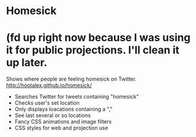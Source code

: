 # Homesick

# (fd up right now because I was using it for public projections. I'll clean it up later.

Shows where people are feeling homesick on Twitter. http://hootalex.github.io/homesick/

 * Searches Twitter for tweets containing "homesick"
 * Checks user's set location
 * Only displays loacations containing a ","
 * See last several or so locations
 * Fancy CSS animations and image filters
 * CSS styles for web and projection use

